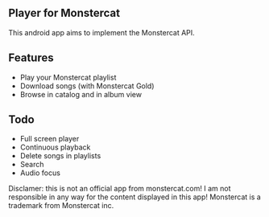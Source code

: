 ## Player for Monstercat

This android app aims to implement the Monstercat API.

## Features

 - Play your Monstercat playlist
 - Download songs (with Monstercat Gold)
 - Browse in catalog and in album view

## Todo

 - Full screen player
 - Continuous playback
 - Delete songs in playlists
 - Search
 - Audio focus

Disclamer: this is not an official app from monstercat.com!
I am not responsible in any way for the content displayed in this app!
Monstercat is a trademark from Monstercat inc.

